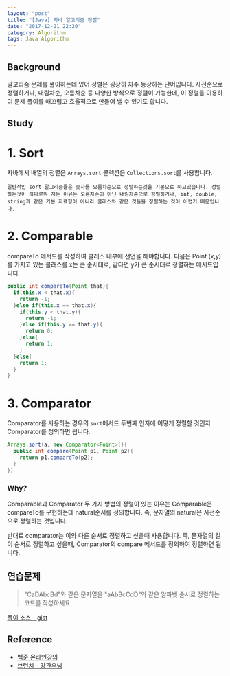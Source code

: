```yaml
---
layout: "post"
title: "[Java] 자바 알고리즘 정렬"
date: "2017-12-21 22:20"
category: Algorithm
tags: Java Algorithm
---
```


## Background
알고리즘 문제를 풀이하는데 있어 정렬은 굉장히 자주 등장하는 단어입니다. 사전순으로 정렬하거나, 내림차순, 오름차순 등 다양한 방식으로 정렬이 가능한데, 이 정렬을 이용하여 문제 풀이를 매끄럽고 효율적으로 만들어 낼 수 있기도 합니다.

## Study

# 1. Sort  
자바에서 배열의 정렬은 `Arrays.sort` 콜렉션은 `Collections.sort`를 사용합니다.  

    일반적인 sort 알고리즘들은 숫자를 오름차순으로 정렬하는것을 기본으로 하고있습니다. 정렬하는것이 까다로워 지는 이유는 오름차순이 아닌 내림차순으로 정렬하거나, int, double, string과 같은 기본 자료형이 아니라 클래스와 같은 것들을 정렬하는 것이 어렵기 때문입니다.

# 2. Comparable
compareTo 메서드를 작성하여 클래스 내부에 선언을 해야합니다.
다음은 Point (x,y)를 가지고 있는 클래스를 x는 큰 순서대로, 같다면 y가 큰 순서대로 정렬하는 메서드입니다.

```Java
public int compareTo(Point that){
  if(this.x < that.x){
    return -1;
  }else if(this.x == that.x){
    if(this.y < that.y){
      return -1;
    }else if(this.y == that.y){
      return 0;
    }else{
      return 1;
    }
  }else{
    return 1;
  }
}
```

# 3. Comparator
Comparator를 사용하는 경우의 `sort`메서드 두번째 인자에 어떻게 정렬할 것인지 Comparator를 정의하면 됩니다.

```Java
Arrays.sort(a, new Comparator<Point>(){
  public int compare(Point p1, Point p2){
    return p1.compareTo(p2);
  }
})
```

### Why?
Comparable과 Comparator 두 가지 방법의 정렬이 있는 이유는 Comparable은 compareTo를 구현하는데 natural순서를 정의합니다. 즉, 문자열의 natural은 사전순으로 정렬하는 것입니다.

반대로 comparator는 이와 다른 순서로 정렬하고 싶을때 사용합니다. 즉, 문자열의 길이 순서로 정렬하고 싶을때, Comparator의 compare 메서드를 정의하여 정렬하면 됩니다.

## 연습문제
> "CaDAbcBd"와 같은 문자열을 "aAbBcCdD"와 같은 알파벳 순서로 정렬하는 코드를 작성하세요.

[풀이 소스 - gist](https://gist.github.com/Kirade/e8bc5dadf69fe412f0b026f4dc33b6af)

## Reference
* [백준 온라인강의](https://code.plus/lecture/9)
* [브런치 - 강관우님](https://brunch.co.kr/@kd4/7)
